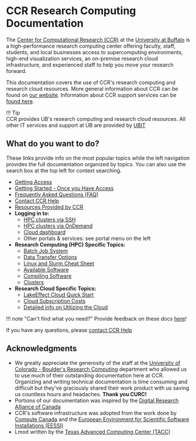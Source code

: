 # CCR Research Computing Documentation

The [Center for Computational Research (CCR)](https://buffalo.edu/ccr) at the [University at Buffalo](https://buffalo.edu) is a high-performance research computing center offering faculty, staff, students, and local businesses access to supercomputing environments, high-end visualization services, an on-premise research cloud infrastructure, and experienced staff to help you move your research forward.  

This documentation covers the use of CCR's research computing and research cloud resources. More general information about CCR can be found on [our website](https://buffalo.edu/ccr).  Information about CCR support services can be [found here](help.md).   

!!! Tip   
    CCR provides UB's research computing and research cloud resources. All other IT services and support at UB are provided by [UBIT](https://buffalo.edu/ubit)  

## What do you want to do?

These links provide info on the most popular topics while the left navigation
provides the full documentation organized by topics.  You can also use the
search box at the top left for context searching.  

- [Getting Access](getting-access.md)  
- [Getting Started - Once you Have Access](getting-started.md)  
- [Frequently Asked Questions (FAQ)](faq.md)  
- [Contact CCR Help](help.md)  
- [Resources Provided by CCR](getting-started.md#computing-resources-at-ccr)
- **Logging in to:**
    - [HPC clusters via SSH](hpc/login.md)  
    - [HPC clusters via OnDemand](portals/ood.md)  
    - [Cloud dashboard](cloud/using.md)  
    - Other portals & services: see portal menu on the left  
- **Research Computing (HPC) Specific Topics:**  
    - [Batch Job System](hpc/jobs.md)  
    - [Data Transfer Options](hpc/data-transfer.md)  
    - [Linux and Slurm Cheat Sheet](https://buffalo.box.com/s/nqj3neyt2w1dtb3gix6zxqx5gcc9x30n)  
    - [Available Software](software/modules.md)  
    - [Compiling Software](software/building.md)  
    - [Clusters](hpc/clusters.md)  
- **Research Cloud Specific Topics:**  
    - [LakeEffect Cloud Quick Start](cloud/lake-effect.md#lakeeffect-quick-start)  
    - [Cloud Subscription Costs](cloud/lake-effect.md#subscriptions)  
    - [Detailed info on Utilizing the Cloud](cloud/using.md)  


!!! note "Can't find what you need?"
    Provide feedback on these docs [here](https://github.com/ubccr/ccrdocs/issues)!

If you have any questions, please [contact CCR Help](help.md)

## Acknowledgments

- We greatly appreciate the generosity of the staff at the [University of Colorado - Boulder's Research Computing](https://curc.readthedocs.io/)
  department who allowed us to use much of their outstanding documentation here
  at CCR. Organizing and writing technical documentation is time consuming and
  difficult but they've graciously shared their work product with us saving us
  countless hours and headaches. **Thank you CURC!**
- Portions of our documentation was inspired by the [Digital Research Alliance of Canada](https://alliancecan.ca)
- CCR's software infrastructure was adopted from the work done by [Compute Canada](https://github.com/ComputeCanada)
  and the [European Environment for Scientific Software Installations (EESSI)](https://github.com/EESSI)
- Lmod written by the [Texas Advanced Computing Center (TACC)](https://www.tacc.utexas.edu/)
